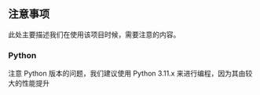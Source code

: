 ## 注意事项

此处主要描述我们在使用该项目时候，需要注意的内容。

### Python

注意 Python 版本的问题，我们建议使用 Python 3.11.x 来进行编程，因为其由较大的性能提升
